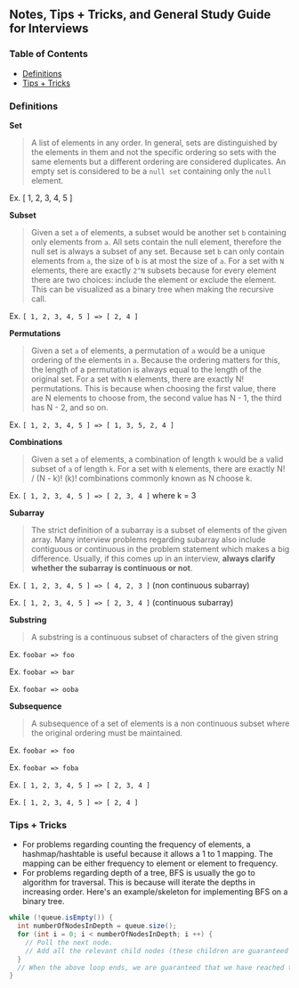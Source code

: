 ## Notes, Tips + Tricks, and General Study Guide for Interviews

### Table of Contents
- [Definitions](#definitions)
- [Tips + Tricks](#tips--tricks)

### Definitions

**Set**
> A list of elements in any order. In general, sets are distinguished by the elements in them and not the specific ordering so sets with the same elements but a different ordering are considered duplicates. An empty set is considered to be a `null set` containing only the `null` element.

Ex. [ 1, 2, 3, 4, 5 ]

**Subset**
> Given a set `a` of elements, a subset would be another set `b` containing only elements from `a`. 
All sets contain the null element, therefore the null set is always a subset of any set. 
Because set `b` can only contain elements from `a`, the size of `b` is at most the size of `a`. 
For a set with `N` elements, there are exactly `2^N` subsets because for every element there are two choices: include the element or exclude the element. 
This can be visualized as a binary tree when making the recursive call.

Ex. `[ 1, 2, 3, 4, 5 ] => [ 2, 4 ]`

**Permutations**
> Given a set `a` of elements, a permutation of `a` would be a unique ordering of the elements in `a`. 
Because the ordering matters for this, the length of a permutation is always equal to the length of the original set.
For a set with `N` elements, there are exactly N! permutations. This is because when choosing the first value, there are N elements to choose from, the second value has N - 1, the third has N - 2, and so on.

Ex. `[ 1, 2, 3, 4, 5 ] => [ 1, 3, 5, 2, 4 ]`

**Combinations**
> Given a set `a` of elements, a combination of length `k` would be a valid subset of `a` of length `k`.
For a set with `N` elements, there are exactly N! / (N - k)! (k)! combinations commonly known as N choose k.

Ex. `[ 1, 2, 3, 4, 5 ] => [ 2, 3, 4 ]` where k = 3

**Subarray**
> The strict definition of a subarray is a subset of elements of the given array. 
Many interview problems regarding subarray also include contiguous or continuous in the problem statement which makes a big difference.
Usually, if this comes up in an interview, **always clarify whether the subarray is continuous or not**.

Ex. `[ 1, 2, 3, 4, 5 ] => [ 4, 2, 3 ]` (non continuous subarray)

Ex. `[ 1, 2, 3, 4, 5 ] => [ 2, 3, 4 ]` (continuous subarray)

**Substring**
> A substring is a continuous subset of characters of the given string

Ex. `foobar => foo`

Ex. `foobar => bar`

Ex. `foobar => ooba`

**Subsequence**
> A subsequence of a set of elements is a non continuous subset where the original ordering must be maintained.

Ex. `foobar => foo`

Ex. `foobar => foba`

Ex. `[ 1, 2, 3, 4, 5 ] => [ 2, 3, 4 ]`

Ex. `[ 1, 2, 3, 4, 5 ] => [ 2, 4 ]`


### Tips + Tricks

- For problems regarding counting the frequency of elements, a hashmap/hashtable is useful because it allows a 1 to 1 mapping. 
The mapping can be either frequency to element or element to frequency.
- For problems regarding depth of a tree, BFS is usually the go to algorithm for traversal.
This is because will iterate the depths in increasing order. Here's an example/skeleton for implementing BFS
on a binary tree.
```java
while (!queue.isEmpty()) {
  int numberOfNodesInDepth = queue.size();
  for (int i = 0; i < numberOfNodesInDepth; i ++) {
    // Poll the next node.
    // Add all the relevant child nodes (these children are guaranteed to be on the next depth).
  }
  // When the above loop ends, we are guaranteed that we have reached the end of a depth level.
}
```


